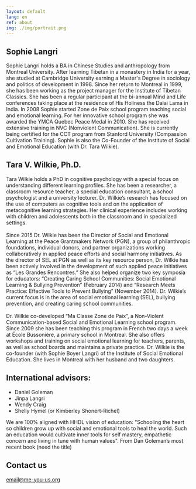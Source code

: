 ```yaml
---
layout: default
lang: en
ref: about
img: ./img/portrait.png
---
```


<div class="box">
<h2>Sophie Langri</h2>
</div>

<p>
Sophie Langri holds a BA in Chinese Studies and anthropology from Montreal University.  After learning Tibetan in a monastery in India for a year, she studied at Cambridge University earning a Master's Degree in sociology and politics of development in 1998.  Since her return to Montreal in 1999, she has been working as the project manager for the Institute of Tibetan Classics. She has been a regular participant at the bi-annual Mind and Life conferences taking place at the residence of His Holiness the Dalai Lama in India. In 2008 Sophie started Zone de Paix school program teaching social and emotional learning. For her innovative school program she was awarded the YMCA Quebec Peace Medal in 2010. She has received extensive training in NVC (Nonviolent Communication).  She is currently being certified for the CCT program from Stanford University (Compassion Cultivation Training). Sophie is also the Co-Founder of the Institute of Social and Emotional Education (with Dr. Tara Wilkie).
</p>


<div class="box">
<h2>Tara V. Wilkie, Ph.D. </h2>
</div>

<p>
Tara Wilkie holds a PhD in cognitive psychology with a special focus on understanding different learning profiles. She has been a researcher, a classroom resource teacher, a special education consultant, a school psychologist and a university lecturer. Dr. Wilkie’s research has focused on the use of computers as cognitive tools and on the application of metacognitive learning strategies. Her clinical experience includes working with children and adolescents both in the classroom and in specialized settings.<br/><br/>
Since 2015 Dr. Wilkie has been the Director of Social and Emotional Learning at the Peace Grantmakers Network (PGN), a group of philanthropic foundations, individual donors, and partner organizations working collaboratively in applied peace efforts and social harmony initiatives. As the director of SEL at PGN as well as its key resource person, Dr. Wilkie has been actively involved in the development of such applied peace initiatives as “Les Grandes Rencontres.” She also helped organize two key symposia for educators: “Creating Caring School Communities: Social Emotional Learning & Bullying Prevention” (February 2014) and “Research Meets Practice: Effective Tools to Prevent Bullying” (November 2014). Dr. Wilkie’s current focus is in the area of social emotional learning (SEL), bullying prevention, and creating caring school communities. <br/><br/>
Dr. Wilkie co-developed “Ma Classe Zone de Paix”, a Non-Violent Communication-based Social and Emotional Learning school program. Since 2009 she has been teaching this program in French two days a week at École Bussonière, a primary school in Montreal. She also offers workshops and training on social emotional learning for teachers, parents, as well as school boards and maintains a private practice. Dr. Wilkie is the co-founder (with Sophie Boyer Langri) of the Institute of Social Emotional Education. She lives in Montreal with her husband and two daughters.
</p>

<div class="box">
<h2>International advisors:</h2>
</div>

<section class="row">
<div class="half">
<ul id="advisors">
<li>Daniel Goleman</li>
<li>Jinpa Langri</li>
<li>Wendy Craig</li>
<li>Shelly Hymel (or Kimberley Shonert-Richel)</li>
</ul>
</div>
<div class="half">
We are 100% aligned with HHDL vision of education:
"Schooling the heart so children grow up with social and emotional tools to heal the world. Such an education would cultivate inner tools for self mastery, empathetic concern and living in tune with human values". From Dan Goleman’s most recent book (need the title)
</div>

</section>

<div class="box">
<h2>Contact us</h2>
</div>
<a href="#">email@me-you-us.org</a>
